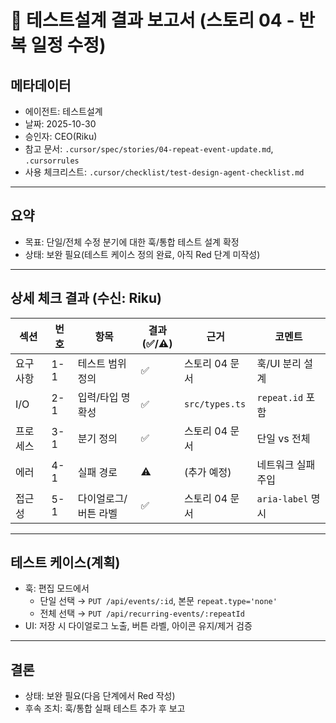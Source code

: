 # 🧪 테스트설계 결과 보고서 (스토리 04 - 반복 일정 수정)

## 메타데이터
- 에이전트: 테스트설계
- 날짜: 2025-10-30
- 승인자: CEO(Riku)
- 참고 문서: `.cursor/spec/stories/04-repeat-event-update.md`, `.cursorrules`
- 사용 체크리스트: `.cursor/checklist/test-design-agent-checklist.md`

---

## 요약
- 목표: 단일/전체 수정 분기에 대한 훅/통합 테스트 설계 확정
- 상태: 보완 필요(테스트 케이스 정의 완료, 아직 Red 단계 미작성)

---

## 상세 체크 결과 (수신: Riku)
| 섹션 | 번호 | 항목 | 결과(✅/⚠️) | 근거 | 코멘트 |
|------|------|------|------------|------|--------|
| 요구사항 | 1-1 | 테스트 범위 정의 | ✅ | 스토리 04 문서 | 훅/UI 분리 설계 |
| I/O | 2-1 | 입력/타입 명확성 | ✅ | `src/types.ts` | `repeat.id` 포함 |
| 프로세스 | 3-1 | 분기 정의 | ✅ | 스토리 04 문서 | 단일 vs 전체 |
| 에러 | 4-1 | 실패 경로 | ⚠️ | (추가 예정) | 네트워크 실패 주입 |
| 접근성 | 5-1 | 다이얼로그/버튼 라벨 | ✅ | 스토리 04 문서 | `aria-label` 명시 |

---

## 테스트 케이스(계획)
- 훅: 편집 모드에서
  - 단일 선택 → `PUT /api/events/:id`, 본문 `repeat.type='none'`
  - 전체 선택 → `PUT /api/recurring-events/:repeatId`
- UI: 저장 시 다이얼로그 노출, 버튼 라벨, 아이콘 유지/제거 검증

---

## 결론
- 상태: 보완 필요(다음 단계에서 Red 작성)
- 후속 조치: 훅/통합 실패 테스트 추가 후 보고